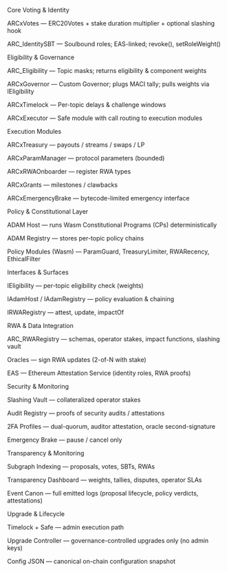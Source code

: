 Core Voting & Identity

ARCxVotes — ERC20Votes + stake duration multiplier + optional slashing hook

ARC_IdentitySBT — Soulbound roles; EAS-linked; revoke(), setRoleWeight()

Eligibility & Governance

ARC_Eligibility — Topic masks; returns eligibility & component weights

ARCxGovernor — Custom Governor; plugs MACI tally; pulls weights via IEligibility

ARCxTimelock — Per-topic delays & challenge windows

ARCxExecutor — Safe module with call routing to execution modules

Execution Modules

ARCxTreasury — payouts / streams / swaps / LP

ARCxParamManager — protocol parameters (bounded)

ARCxRWAOnboarder — register RWA types

ARCxGrants — milestones / clawbacks

ARCxEmergencyBrake — bytecode-limited emergency interface

Policy & Constitutional Layer

ADAM Host — runs Wasm Constitutional Programs (CPs) deterministically

ADAM Registry — stores per-topic policy chains

Policy Modules (Wasm) — ParamGuard, TreasuryLimiter, RWARecency, EthicalFilter

Interfaces & Surfaces

IEligibility — per-topic eligibility check (weights)

IAdamHost / IAdamRegistry — policy evaluation & chaining

IRWARegistry — attest, update, impactOf

RWA & Data Integration

ARC_RWARegistry — schemas, operator stakes, impact functions, slashing vault

Oracles — sign RWA updates (2-of-N with stake)

EAS — Ethereum Attestation Service (identity roles, RWA proofs)

Security & Monitoring

Slashing Vault — collateralized operator stakes

Audit Registry — proofs of security audits / attestations

2FA Profiles — dual-quorum, auditor attestation, oracle second-signature

Emergency Brake — pause / cancel only

Transparency & Monitoring

Subgraph Indexing — proposals, votes, SBTs, RWAs

Transparency Dashboard — weights, tallies, disputes, operator SLAs

Event Canon — full emitted logs (proposal lifecycle, policy verdicts, attestations)

Upgrade & Lifecycle

Timelock + Safe — admin execution path

Upgrade Controller — governance-controlled upgrades only (no admin keys)

Config JSON — canonical on-chain configuration snapshot